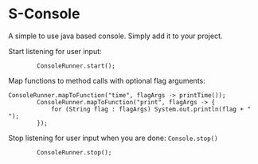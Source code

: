 # S-Console
A simple to use java based console. Simply add it to your project.

Start listening for user input:


```
        ConsoleRunner.start();
```

Map functions to method calls with optional flag arguments:

```
ConsoleRunner.mapToFunction("time", flagArgs -> printTime());
        ConsoleRunner.mapToFunction("print", flagArgs -> {
            for (String flag : flagArgs) System.out.println(flag + " ");
        });
```

Stop listening for user input when you are done: `Console.stop()`

```
        ConsoleRunner.stop();
```

